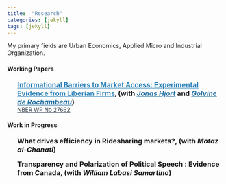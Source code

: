 ```yaml
---
title:  "Research"
categories: [jekyll]
tags: [jekyll]
---
```


<p>My primary fields are Urban Economics, Applied Micro and Industrial Organization.
</p>

<!---
<h3 id="job-market-paper">Job Market Paper</h3>
<ul>
  <h4><b>Title of Paper</b>
(<a href=" target="_blank"><em>Draft</em></a>)(<a href="" target="_blank"><em>Slides</em></a>)</h4>
<details><summary>Abstract:</summary><p><font size="2">Abstract here</details>
</ul>
-->
<h4 id="working-papers"><strong>Working Papers</strong></h4>
<ul>
  <p><b><font size="3"><span style="color:#6495ed"><a href="{{ site.baseurl }}/files/HjortIyerDeRochambeau_073020.pdf" style="color:#2980b9;" target="_blank">Informational Barriers to Market Access: Experimental Evidence from Liberian Firms</a></span></font>, <font size="3">(with <a href="https://sites.google.com/site/jonashjort/" style="color:#2471a3;" target="_blank"><em>Jonas Hjort</em></a> and <a href="https://golvine.com/" style="color:#2471a3;" target="_blank"><em>Golvine de Rochambeau</em></a>)</font></b>
  <br/><font size="2"><a href="https://www.nber.org/papers/w27662?utm_campaign=ntwh" style="color:#212f3c;">NBER WP No 27662</a></font></p></ul>

<!--(<a href=".{{ site.baseurl }}/files/Paper2.pdf" target="_blank"><em>Draft</em></a>)-->
<!---<details><summary>Abstract:</summary><p><font size="2">Evidence suggests that firms in poor countries stagnate because they cannot access
growth-conducive markets. We hypothesize that overlooked heterogeneity in marketing
ability distorts market access. To investigate, we gave a random subset of Liberian
firms vouchers for a week-long program that teaches how to sell to corporations, governments,
and other large buyers. Firms that participate win about three times as
many contracts, but only firms with access to the Internet benefit. We use a simple
model and variation in online and offline demand to show evidence that this is because
ICT dampens traditional information frictions, but not marketing barriers.</font></p></details>
-->

    
<h4 id="work-in-progress"><strong>Work in Progress</strong></h4>
<ul>
  <p><b><font size="3">What drives efficiency in Ridesharing markets?, (with <em>Motaz al-Chanati</em>)</font></b></p>
</ul> 

<ul>
  <p><b><font size="3">Transparency and Polarization of Political Speech : Evidence from Canada, (with <em>William Labasi Samartino</em>)</font></b></p>
</ul> 

